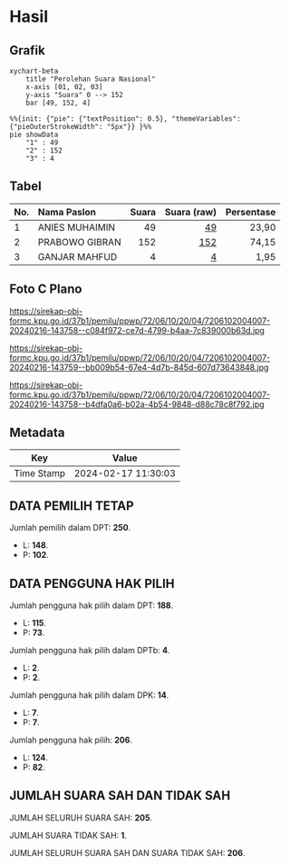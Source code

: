 # Hasil

## Grafik

```mermaid
xychart-beta
    title "Perolehan Suara Nasional"
    x-axis [01, 02, 03]
    y-axis "Suara" 0 --> 152
    bar [49, 152, 4]
```

```mermaid
%%{init: {"pie": {"textPosition": 0.5}, "themeVariables": {"pieOuterStrokeWidth": "5px"}} }%%
pie showData
    "1" : 49
    "2" : 152
    "3" : 4
```

## Tabel

| No. | Nama Paslon    | Suara | Suara (raw) | Persentase |
|:--- |:-------------- | -----:| -----------:| ----------:|
| 1   | ANIES MUHAIMIN | 49    | [49][p-1]   | 23,90      |
| 2   | PRABOWO GIBRAN | 152   | [152][p-2]  | 74,15      |
| 3   | GANJAR MAHFUD  | 4     | [4][p-3]    | 1,95       |


[p-1]: https://github.com/gigit-pemilu/pemilu-2024/blob/main/pilpres/hitung-suara/sub/72-sulawesi-tengah/sub/06-morowali/sub/10-bahodopi/sub/2004-fatufia/sub/007-tps/sub/paslon-1.txt
[p-2]: https://github.com/gigit-pemilu/pemilu-2024/blob/main/pilpres/hitung-suara/sub/72-sulawesi-tengah/sub/06-morowali/sub/10-bahodopi/sub/2004-fatufia/sub/007-tps/sub/paslon-2.txt
[p-3]: https://github.com/gigit-pemilu/pemilu-2024/blob/main/pilpres/hitung-suara/sub/72-sulawesi-tengah/sub/06-morowali/sub/10-bahodopi/sub/2004-fatufia/sub/007-tps/sub/paslon-3.txt

## Foto C Plano

https://sirekap-obj-formc.kpu.go.id/37b1/pemilu/ppwp/72/06/10/20/04/7206102004007-20240216-143758--c084f972-ce7d-4799-b4aa-7c839000b63d.jpg

https://sirekap-obj-formc.kpu.go.id/37b1/pemilu/ppwp/72/06/10/20/04/7206102004007-20240216-143759--bb009b54-67e4-4d7b-845d-607d73643848.jpg

https://sirekap-obj-formc.kpu.go.id/37b1/pemilu/ppwp/72/06/10/20/04/7206102004007-20240216-143758--b4dfa0a6-b02a-4b54-9848-d88c78c8f792.jpg


## Metadata

| Key        | Value               |
| ---------- | ------------------- |
| Time Stamp | 2024-02-17 11:30:03 |


## DATA PEMILIH TETAP

Jumlah pemilih dalam DPT: **250**.
 * L: **148**.
 * P: **102**.

## DATA PENGGUNA HAK PILIH

Jumlah pengguna hak pilih dalam DPT: **188**.
 * L: **115**.
 * P: **73**.

Jumlah pengguna hak pilih dalam DPTb: **4**.
 * L: **2**.
 * P: **2**.

Jumlah pengguna hak pilih dalam DPK: **14**.
 * L: **7**.
 * P: **7**.

Jumlah pengguna hak pilih: **206**.
 * L: **124**.
 * P: **82**.

## JUMLAH SUARA SAH DAN TIDAK SAH

JUMLAH SELURUH SUARA SAH: **205**.

JUMLAH SUARA TIDAK SAH: **1**.

JUMLAH SELURUH SUARA SAH DAN SUARA TIDAK SAH: **206**.


